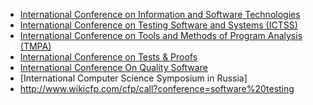 
* [International Conference on Information and Software Technologies](http://icist.if.ktu.lt/index.php/ICIST)
* [International Conference on Testing Software and Systems (ICTSS)]()
* [International Conference on Tools and Methods of Program Analysis (TMPA)](http://tmpaconf.org)
* [International Conference on Tests & Proofs](http://www.tap2011.informatik.uni-bremen.de/index.html)
* [International Conference On Quality Software](http://antares.sip.ucm.es/qsic2011/index.php)
* [International Computer Science Symposium in Russia]
* http://www.wikicfp.com/cfp/call?conference=software%20testing
